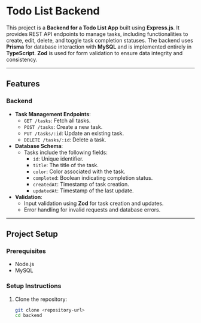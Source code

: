 # Todo List Backend

This project is a **Backend for a Todo List App** built using **Express.js**. It provides REST API endpoints to manage tasks, including functionalities to create, edit, delete, and toggle task completion statuses. The backend uses **Prisma** for database interaction with **MySQL** and is implemented entirely in **TypeScript**. **Zod** is used for form validation to ensure data integrity and consistency.

---

## Features

### Backend

- **Task Management Endpoints**:
  - `GET /tasks`: Fetch all tasks.
  - `POST /tasks`: Create a new task.
  - `PUT /tasks/:id`: Update an existing task.
  - `DELETE /tasks/:id`: Delete a task.
- **Database Schema**:
  - Tasks include the following fields:
    - `id`: Unique identifier.
    - `title`: The title of the task.
    - `color`: Color associated with the task.
    - `completed`: Boolean indicating completion status.
    - `createdAt`: Timestamp of task creation.
    - `updatedAt`: Timestamp of the last update.
- **Validation**:
  - Input validation using **Zod** for task creation and updates.
  - Error handling for invalid requests and database errors.

---

## Project Setup

### Prerequisites

- Node.js
- MySQL

### Setup Instructions

1. Clone the repository:

   ```bash
   git clone <repository-url>
   cd backend
